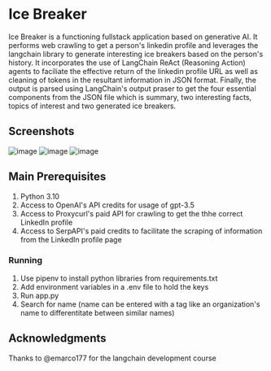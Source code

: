 # Ice Breaker

Ice Breaker is a functioning fullstack application based on generative AI. It performs web crawling to get a person's linkedin profile and leverages the langchain library to generate interesting ice breakers based on the person's history. 
It incorporates the use of LangChain ReAct (Reasoning Action) agents to faciliate the effective return of the linkedin profile URL as well as cleaning of tokens in the resultant information in JSON format. Finally, the output is parsed using LangChain's output praser to get the four essential components from the JSON file which is summary, two interesting facts, topics of interest and two generated ice breakers.

## Screenshots

![image](https://github.com/adityabnair/ice_breaker/assets/64246274/e25c2b6f-4111-4e24-8407-82fceed6be34)
![image](https://github.com/adityabnair/ice_breaker/assets/64246274/5b7d0abf-3d99-42c4-9677-d0201adaeac2)
![image](https://github.com/adityabnair/ice_breaker/assets/64246274/84e37355-cff1-4b1f-aad0-b21955f0c131)



## Main Prerequisites

1. Python 3.10
2. Access to OpenAI's API credits for usage of gpt-3.5 
3. Access to Proxycurl's paid API for crawling to get the thhe correct LinkedIn profile
4. Access to SerpAPI's paid credits to facilitate the scraping of information from the LinkedIn profile page


### Running

1. Use pipenv to install python libraries from requirements.txt
2. Add environment variables in a .env file to hold the keys
3. Run app.py
4. Search for name (name can be entered with a tag like an organization's name to differentitate between similar names)


## Acknowledgments

Thanks to @emarco177 for the langchain development course

